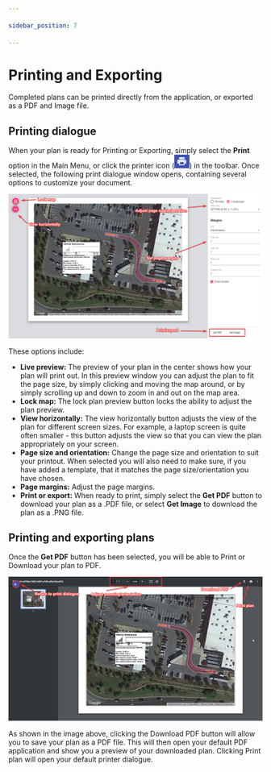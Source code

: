 ```yaml
---

sidebar_position: 7

---
```

# Printing and Exporting

Completed plans can be printed directly from the application, or exported as a PDF and Image file.

## Printing dialogue

When your plan is ready for Printing or Exporting, simply select the **Print** option in the Main Menu, or click the printer icon (![printicon](./assets/printicon.png)) in the toolbar. Once selected, the following print dialogue window opens, containing several options to customize your document.

![Print_dialogue](./assets/Print_dialogue.png)

These options include:

- **Live preview:** The preview of your plan in the center shows how your plan will print out. In this preview window you can adjust the plan to fit the page size, by simply clicking and moving the map around, or by simply scrolling up and down to zoom in and out on the map area.
- **Lock map:** The lock plan preview button locks the ability to adjust the plan preview.
- **View horizontally:** The view horizontally button adjusts the view of the plan for different screen sizes. For example, a laptop screen is quite often smaller - this button adjusts the view so that you can view the plan appropriately on your screen.
- **Page size and orientation:** Change the page size and orientation to suit your printout. When selected you will also need to make sure, if you have added a template, that it matches the page size/orientation you have chosen.
- **Page margins:** Adjust the page margins.
- **Print or export:** When ready to print, simply select the **Get PDF** button to download your plan as a .PDF file, or select **Get Image** to download the plan as a .PNG file.



## Printing and exporting plans

Once the **Get PDF** button has been selected, you will be able to Print or Download your plan to PDF.

![Export_dialogue](./assets/Export_dialogue.png)

As shown in the image above, clicking the Download PDF button will allow you to save your plan as a PDF file. This will then open your default PDF application and show you a preview of your downloaded plan. Clicking Print plan will open your default printer dialogue.